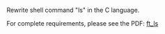 Rewrite shell command "ls" in the C language. 

For complete requirements, please see the PDF: [ft_ls](https://github.com/erikagreen7777/ft_ls/blob/master/ft_ls.en.pdf)
